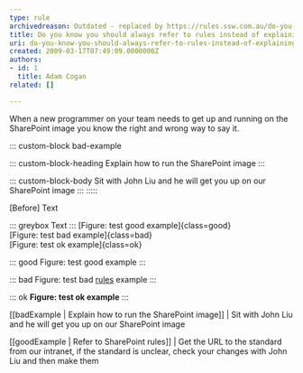 ```yaml
---
type: rule
archivedreason: Outdated - replaced by https://rules.ssw.com.au/do-you-always-carry-your-tool-box
title: Do you know you should always refer to rules instead of explaining it?
uri: do-you-know-you-should-always-refer-to-rules-instead-of-explaining-it
created: 2009-03-17T07:49:09.0000000Z
authors:
- id: 1
  title: Adam Cogan
related: []

---
```


When a new programmer on your team needs to get up and running on the SharePoint image you know the right and wrong way to say it.

::: custom-block bad-example

::: custom-block-heading
Explain how to run the SharePoint image
:::

::: custom-block-body
Sit with John Liu and he will get you up on our SharePoint image 
:::
:::::

[Before] Text

::: greybox
Text
:::
[Figure: test good example]{class=good}  
[Figure: test bad example]{class=bad}  
[Figure: test ok example]{class=ok}  

::: good
Figure: test good example
:::

::: bad
Figure: test bad [rules](https://www.ssw.com.au/rules) example
:::

::: ok
**Figure: test ok example**
:::

[[badExample | Explain how to run the SharePoint image]]
|  Sit with John Liu and he will get you up on our SharePoint image

[[goodExample | Refer to SharePoint rules]]
|  Get the URL to the standard from our intranet, if the standard is unclear, check your changes with John Liu and then make them
